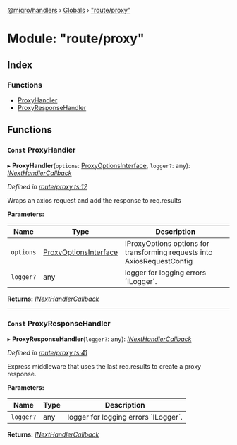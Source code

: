 [@miqro/handlers](../README.md) › [Globals](../globals.md) › ["route/proxy"](_route_proxy_.md)

# Module: "route/proxy"

## Index

### Functions

* [ProxyHandler](_route_proxy_.md#const-proxyhandler)
* [ProxyResponseHandler](_route_proxy_.md#const-proxyresponsehandler)

## Functions

### `Const` ProxyHandler

▸ **ProxyHandler**(`options`: [ProxyOptionsInterface](../interfaces/_route_common_proxyutils_.proxyoptionsinterface.md), `logger?`: any): *[INextHandlerCallback](_route_common_handlerutils_.md#inexthandlercallback)*

*Defined in [route/proxy.ts:12](https://github.com/claukers/miqro-express/blob/410db9f/src/route/proxy.ts#L12)*

Wraps an axios request and add the response to req.results

**Parameters:**

Name | Type | Description |
------ | ------ | ------ |
`options` | [ProxyOptionsInterface](../interfaces/_route_common_proxyutils_.proxyoptionsinterface.md) | IProxyOptions options for transforming requests into AxiosRequestConfig |
`logger?` | any | logger for logging errors ´ILogger´.  |

**Returns:** *[INextHandlerCallback](_route_common_handlerutils_.md#inexthandlercallback)*

___

### `Const` ProxyResponseHandler

▸ **ProxyResponseHandler**(`logger?`: any): *[INextHandlerCallback](_route_common_handlerutils_.md#inexthandlercallback)*

*Defined in [route/proxy.ts:41](https://github.com/claukers/miqro-express/blob/410db9f/src/route/proxy.ts#L41)*

Express middleware that uses the last req.results to create a proxy response.

**Parameters:**

Name | Type | Description |
------ | ------ | ------ |
`logger?` | any | logger for logging errors ´ILogger´.  |

**Returns:** *[INextHandlerCallback](_route_common_handlerutils_.md#inexthandlercallback)*
